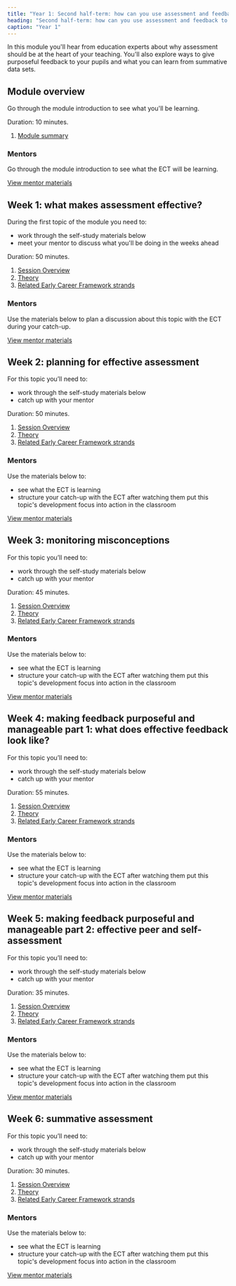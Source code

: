 ```yaml
---
title: "Year 1: Second half-term: how can you use assessment and feedback to greatest effect?"
heading: "Second half-term: how can you use assessment and feedback to greatest effect?"
caption: "Year 1"
---
```



In this module you'll hear from education experts about why assessment should be at the heart of your teaching. You'll also explore ways to give purposeful feedback to your pupils and what you can learn from summative data sets. 

## Module overview

Go through the module introduction to see what you'll be learning. 

Duration: 10 minutes.

1. [Module summary](/teach-first/year-1-how-can-you-use-assessment-and-feedback-to-greatest-effect/intro-ect-module-summary)

### Mentors

Go through the module introduction to see what the ECT will be learning. 

[View mentor materials](/teach-first/year-1-how-can-you-use-assessment-and-feedback-to-greatest-effect/spring-week-0-mentor-materials)

## Week 1: what makes assessment effective?

During the first topic of the module you need to:

* work through the self-study materials below
* meet your mentor to discuss what you'll be doing in the weeks ahead

Duration: 50 minutes.

1. [Session Overview](/teach-first/year-1-how-can-you-use-assessment-and-feedback-to-greatest-effect/spring-week-1-ect-session-overview)
2. [Theory](/teach-first/year-1-how-can-you-use-assessment-and-feedback-to-greatest-effect/spring-week-1-ect-theory)
3. [Related Early Career Framework strands](/teach-first/year-1-how-can-you-use-assessment-and-feedback-to-greatest-effect/spring-week-1-ect-related-early-career-framework-strands)

### Mentors

Use the materials below to plan a discussion about this topic with the ECT during your catch-up.

[View mentor materials](/teach-first/year-1-how-can-you-use-assessment-and-feedback-to-greatest-effect/spring-week-1-mentor-materials)

## Week 2: planning for effective assessment

For this topic you’ll need to:

* work through the self-study materials below
* catch up with your mentor

Duration: 50 minutes.

1. [Session Overview](/teach-first/year-1-how-can-you-use-assessment-and-feedback-to-greatest-effect/spring-week-2-ect-session-overview)
2. [Theory](/teach-first/year-1-how-can-you-use-assessment-and-feedback-to-greatest-effect/spring-week-2-ect-theory)
3. [Related Early Career Framework strands](/teach-first/year-1-how-can-you-use-assessment-and-feedback-to-greatest-effect/spring-week-2-ect-related-early-career-framework-strands)

### Mentors

Use the materials below to:

* see what the ECT is learning 
* structure your catch-up with the ECT after watching them put this topic's development focus into action in the classroom

[View mentor materials](/teach-first/year-1-how-can-you-use-assessment-and-feedback-to-greatest-effect/spring-week-2-mentor-materials)

## Week 3: monitoring misconceptions

For this topic you’ll need to:

* work through the self-study materials below
* catch up with your mentor

Duration: 45 minutes.

1. [Session Overview](/teach-first/year-1-how-can-you-use-assessment-and-feedback-to-greatest-effect/spring-week-3-ect-session-overview)
2. [Theory](/teach-first/year-1-how-can-you-use-assessment-and-feedback-to-greatest-effect/spring-week-3-ect-theory)
3. [Related Early Career Framework strands](/teach-first/year-1-how-can-you-use-assessment-and-feedback-to-greatest-effect/spring-week-3-ect-related-early-career-framework-strands)

### Mentors

Use the materials below to:

* see what the ECT is learning 
* structure your catch-up with the ECT after watching them put this topic's development focus into action in the classroom 

[View mentor materials](/teach-first/year-1-how-can-you-use-assessment-and-feedback-to-greatest-effect/spring-week-3-mentor-materials)

## Week 4: making feedback purposeful and manageable part 1: what does effective feedback look like?

For this topic you’ll need to:

* work through the self-study materials below
* catch up with your mentor

Duration: 55 minutes.

1. [Session Overview](/teach-first/year-1-how-can-you-use-assessment-and-feedback-to-greatest-effect/spring-week-4-ect-session-overview)
2. [Theory](/teach-first/year-1-how-can-you-use-assessment-and-feedback-to-greatest-effect/spring-week-4-ect-theory)
3. [Related Early Career Framework strands](/teach-first/year-1-how-can-you-use-assessment-and-feedback-to-greatest-effect/spring-week-4-ect-related-early-career-framework-strands)

### Mentors

Use the materials below to:

* see what the ECT is learning 
* structure your catch-up with the ECT after watching them put this topic's development focus into action in the classroom 

[View mentor materials](/teach-first/year-1-how-can-you-use-assessment-and-feedback-to-greatest-effect/spring-week-4-mentor-materials)

## Week 5: making feedback purposeful and manageable  part 2: effective peer and self-assessment 

For this topic you’ll need to:

* work through the self-study materials below
* catch up with your mentor

Duration: 35 minutes.

1. [Session Overview](/teach-first/year-1-how-can-you-use-assessment-and-feedback-to-greatest-effect/spring-week-5-ect-session-overview)
2. [Theory](/teach-first/year-1-how-can-you-use-assessment-and-feedback-to-greatest-effect/spring-week-5-ect-theory)
3. [Related Early Career Framework strands](/teach-first/year-1-how-can-you-use-assessment-and-feedback-to-greatest-effect/spring-week-5-ect-related-early-career-framework-strands)

### Mentors

Use the materials below to:

* see what the ECT is learning 
* structure your catch-up with the ECT after watching them put this topic's development focus into action in the classroom 

[View mentor materials](/teach-first/year-1-how-can-you-use-assessment-and-feedback-to-greatest-effect/spring-week-5-mentor-materials)

## Week 6: summative assessment

For this topic you’ll need to:

* work through the self-study materials below
* catch up with your mentor

Duration: 30 minutes.

1. [Session Overview](/teach-first/year-1-how-can-you-use-assessment-and-feedback-to-greatest-effect/spring-week-6-ect-session-overview)
2. [Theory](/teach-first/year-1-how-can-you-use-assessment-and-feedback-to-greatest-effect/spring-week-6-ect-theory)
3. [Related Early Career Framework strands](/teach-first/year-1-how-can-you-use-assessment-and-feedback-to-greatest-effect/spring-week-6-ect-related-early-career-framework-strands)

### Mentors

Use the materials below to:

* see what the ECT is learning 
* structure your catch-up with the ECT after watching them put this topic's development focus into action in the classroom 

[View mentor materials](/teach-first/year-1-how-can-you-use-assessment-and-feedback-to-greatest-effect/spring-week-6-mentor-materials)

